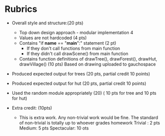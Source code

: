# Rubrics
* Overall style and structure:(20 pts)  
	* Top down design approach - modular implementation 4
	* Values are not hardcoded (4 pts)
	* Contains "if __name__ == "__main__":" statement (2 pt)
		* If they don't call functions from main function
		* If they didn't call drawScene() from main function
	* Contains function definitions of drawTree(), drawForest(), drawHut, drawVillage() (10 pts)
Based on drawing uploaded to gauchospace
* Produced expected output for trees (20 pts, partial credit 10 points)
* Produced expected output for hut  (20 pts, partial credit 10 points)
* Used the random module appropriately (20)  ( 10 pts for tree and 10 pts for hut)

* Extra credit: (10pts)
	* This is extra work. Any non-trivial work would be fine. The standard of non-trivial is totally up to whoever grades homework
	Trivial : 2 pts
	Medium:     5 pts
	Spectacular: 10 ots


